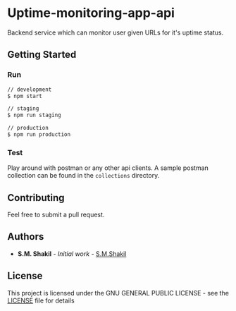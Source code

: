 # Uptime-monitoring-app-api

Backend service which can monitor user given URLs for it's uptime status.

## Getting Started

### Run

```bash
// development
$ npm start

// staging
$ npm run staging

// production
$ npm run production
```

### Test

Play around with postman or any other api clients.
A sample postman collection can be found in the `collections` directory.

## Contributing

Feel free to submit a pull request.

## Authors

- **S.M. Shakil** - _Initial work_ - [S.M.Shakil](https://github.com/smShakil)

## License

This project is licensed under the GNU GENERAL PUBLIC LICENSE - see the [LICENSE](LICENSE) file for details
